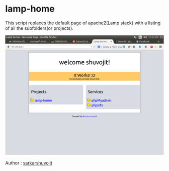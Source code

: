 # lamp-home
This script replaces the default page of apache2(Lamp stack) with a listing of all the subfolders(or projects). 


![alt tag](https://github.com/sarkarshuvojit/lamp-home/blob/master/scrsht.png?raw=true)

Author : [sarkarshuvojit](http://www.fb.com/sarkarshuvojit)
